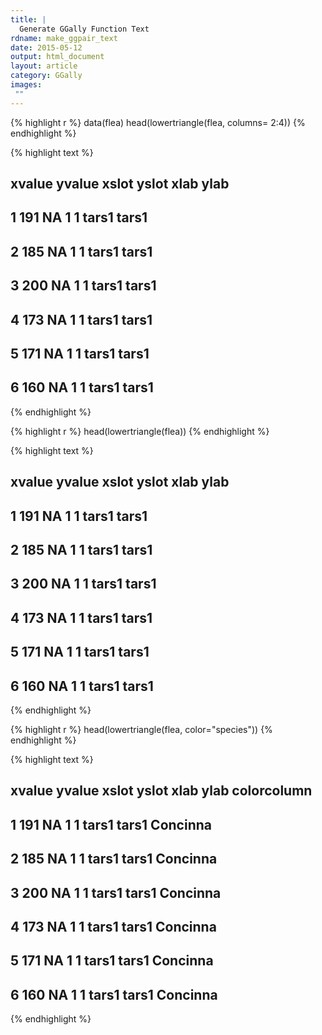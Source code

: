 ```yaml
---
title: |
  Generate GGally Function Text
rdname: make_ggpair_text
date: 2015-05-12
output: html_document
layout: article
category: GGally
images:
 ""
---
```





{% highlight r %}
data(flea)
head(lowertriangle(flea, columns= 2:4))
{% endhighlight %}



{% highlight text %}
##   xvalue yvalue xslot yslot  xlab  ylab
## 1    191     NA     1     1 tars1 tars1
## 2    185     NA     1     1 tars1 tars1
## 3    200     NA     1     1 tars1 tars1
## 4    173     NA     1     1 tars1 tars1
## 5    171     NA     1     1 tars1 tars1
## 6    160     NA     1     1 tars1 tars1
{% endhighlight %}



{% highlight r %}
head(lowertriangle(flea))
{% endhighlight %}



{% highlight text %}
##   xvalue yvalue xslot yslot  xlab  ylab
## 1    191     NA     1     1 tars1 tars1
## 2    185     NA     1     1 tars1 tars1
## 3    200     NA     1     1 tars1 tars1
## 4    173     NA     1     1 tars1 tars1
## 5    171     NA     1     1 tars1 tars1
## 6    160     NA     1     1 tars1 tars1
{% endhighlight %}



{% highlight r %}
head(lowertriangle(flea, color="species"))
{% endhighlight %}



{% highlight text %}
##   xvalue yvalue xslot yslot  xlab  ylab colorcolumn
## 1    191     NA     1     1 tars1 tars1    Concinna
## 2    185     NA     1     1 tars1 tars1    Concinna
## 3    200     NA     1     1 tars1 tars1    Concinna
## 4    173     NA     1     1 tars1 tars1    Concinna
## 5    171     NA     1     1 tars1 tars1    Concinna
## 6    160     NA     1     1 tars1 tars1    Concinna
{% endhighlight %}